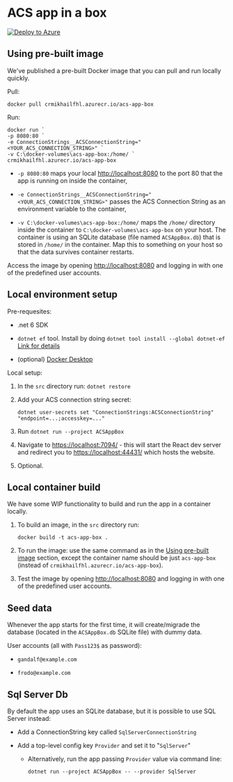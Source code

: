 # ACS app in a box

[![Deploy to Azure](https://aka.ms/deploytoazurebutton)](https://portal.azure.com/#create/Microsoft.Template/uri/https%3A%2F%2Fstmikhailfhl1.blob.core.windows.net%2Ffiles%2Fazuredeploy.json)

## Using pre-built image

We've published a pre-built Docker image that you can pull and run locally
quickly.

Pull:

```shell
docker pull crmikhailfhl.azurecr.io/acs-app-box
```

Run:

```shell
docker run `
-p 8080:80 `
-e ConnectionStrings__ACSConnectionString="<YOUR_ACS_CONNECTION_STRING>" `
-v C:\docker-volumes\acs-app-box:/home/ `
crmikhailfhl.azurecr.io/acs-app-box
```

* `-p 8080:80` maps your local <http://localhost:8080> to the port 80 that
the app is running on inside the container,

* `-e ConnectionStrings__ACSConnectionString="<YOUR_ACS_CONNECTION_STRING>"`
passes the ACS Connection String as an environment variable to the container,

* `-v C:\docker-volumes\acs-app-box:/home/` maps the `/home/` directory
inside the container to `C:\docker-volumes\acs-app-box` on your host.
The container is using an SQLite database (file named `ACSAppBox.db`) that
is stored in `/home/` in the container. Map this to something on your host
so that the data survives container restarts.

Access the image by opening <http://localhost:8080> and logging in with one
of the predefined user accounts.

## Local environment setup

Pre-requesites:

* .net 6 SDK

* `dotnet ef` tool. Install by doing `dotnet tool install --global dotnet-ef`
[Link for details](https://docs.microsoft.com/en-us/ef/core/cli/dotnet)

* (optional) [Docker Desktop](https://www.docker.com/products/docker-desktop/)

Local setup:

1. In the `src` directory run: `dotnet restore`

1. Add your ACS connection string secret:

   `dotnet user-secrets set "ConnectionStrings:ACSConnectionString" "endpoint=...;accesskey=..."`

1. Run `dotnet run --project ACSAppBox`

1. Navigate to [https://localhost:7094/](https://localhost:7094/) - this will
start the React dev server and redirect you to [https://localhost:44431/](https://localhost:44431/)
which hosts the website.

1. Optional.

## Local container build

We have some WIP functionality to build and run the app in a container locally.

1. To build an image, in the `src` directory run:

   ```shell
   docker build -t acs-app-box .
   ```

1. To run the image: use the same command as in the
[Using pre-built image](#using-pre-built-image) section, except the container
name should be just `acs-app-box` (instead of `crmikhailfhl.azurecr.io/acs-app-box`).

1. Test the image by opening <http://localhost:8080> and logging in with one
   of the predefined user accounts.

## Seed data

Whenever the app starts for the first time, it will create/migrade the
database (located in the `ACSAppBox.db` SQLite file) with dummy data.

User accounts (all with `Pass123$` as password):

* `gandalf@example.com`

* `frodo@example.com`

## Sql Server Db

By default the app uses an SQLite database, but it is possible to use SQL
Server instead:

* Add a ConnectionString key called `SqlServerConnectionString`

* Add a top-level config key `Provider` and set it to "`SqlServer`"

  * Alternatively, run the app passing `Provider` value via command line:

    ```shell
    dotnet run --project ACSAppBox -- --provider SqlServer
    ```